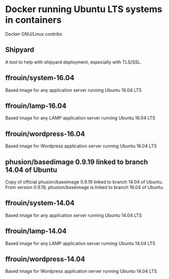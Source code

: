# Docker running Ubuntu LTS systems in containers
Docker GNU/Linux contribs

## Shipyard
A tool to help with shipyard deployment, especially with TLS/SSL.

## ffrouin/system-16.04
Based image for any application server running Ubuntu 16.04 LTS

## ffrouin/lamp-16.04
Based image for any LAMP application server running Ubuntu 16.04 LTS

## ffrouin/wordpress-16.04
Based image for Wordpress application server running Ubuntu 16.04 LTS

## phusion/basedimage 0.9.19 linked to branch 14.04 of Ubuntu
Copy of official phusion/baseimage 0.9.19 linked to branch 14.04 of Ubuntu. From version 0.9.19, phusion/baseimage is linked to branch 16.04 of Ubuntu.

## ffrouin/system-14.04
Based image for any application server running Ubuntu 14.04 LTS

## ffrouin/lamp-14.04
Based image for any LAMP application server running Ubuntu 14.04 LTS

## ffrouin/wordpress-14.04
Based image for Wordpress application server running Ubuntu 14.04 LTS
